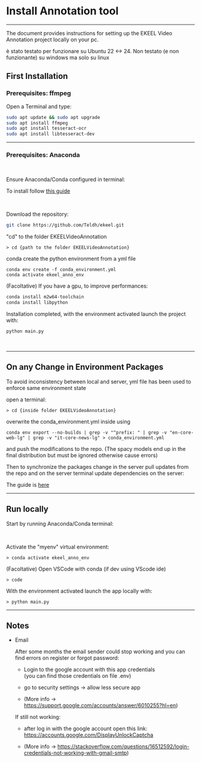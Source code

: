 # Install Annotation tool
------------

The document provides instructions for setting up the EKEEL Video Annotation project locally on your pc.

è stato testato per funzionare su Ubuntu 22 <-> 24. 
Non testato (e non funzionante) su windows ma solo su linux

## First Installation

### Prerequisites: ffmpeg

Open a Terminal and type:
```bash
sudo apt update && sudo apt upgrade
sudo apt install ffmpeg
sudo apt install tesseract-ocr
sudo apt install libtesseract-dev
```

-----
### Prerequisites: Anaconda  

<br>

Ensure Anaconda/Conda configured in terminal:

To install follow [this guide](../../prerequisites/conda.md) 

<br>

Download the repository:
```bash 
git clone https://github.com/Teldh/ekeel.git
```

"cd" to the folder EKEELVideoAnnotation

    > cd {path to the folder EKEELVideoAnnotation}


conda create the python environment from a yml file
```
conda env create -f conda_environment.yml
conda activate ekeel_anno_env
```

(Facoltative) If you have a gpu, to improve performances:
```bash
conda install m2w64-toolchain
conda install libpython
```

Installation completed, with the environment activated launch the project with:
```bash
python main.py
```

<br>

-----
## On any Change in Environment Packages 

To avoid inconsistency between local and server, yml file has been used to enforce same environment state

open a terminal:

    > cd {inside folder EKEELVideoAnnotation}


overwrite the conda_environment.yml inside using
```
conda env export --no-builds | grep -v "^prefix: " | grep -v "en-core-web-lg" | grep -v "it-core-news-lg" > conda_environment.yml
```
and push the modifications to the repo. (The spacy models end up in the final distribution but must be ignored otherwise cause errors)

Then to synchronize the packages change in the server pull updates from the repo and on the server terminal update dependencies on the server:

The guide is [here](deploy.md#update-and-setup-video-annotation-app)



------
## Run locally

Start by running Anaconda/Conda terminal:

<br>

Activate the "myenv" virtual environment:

    > conda activate ekeel_anno_env

(Facoltative) Open VSCode with conda (if dev using VScode ide)

    > code

With the environment activated launch the app locally with:

    > python main.py


------
## Notes
    
- Email 

    After some months the email sender could stop working and you can find errors on register or forgot password:

    * Login to the google account with this app credentials   
    (you can find those credentials on file .env) 
    
    * go to security settings -> allow less secure app

    * (More info -> https://support.google.com/accounts/answer/6010255?hl=en)

    If still not working:

    * after log in with the google account open this link:  
      https://accounts.google.com/DisplayUnlockCaptcha

    * (More info -> https://stackoverflow.com/questions/16512592/login-credentials-not-working-with-gmail-smtp)